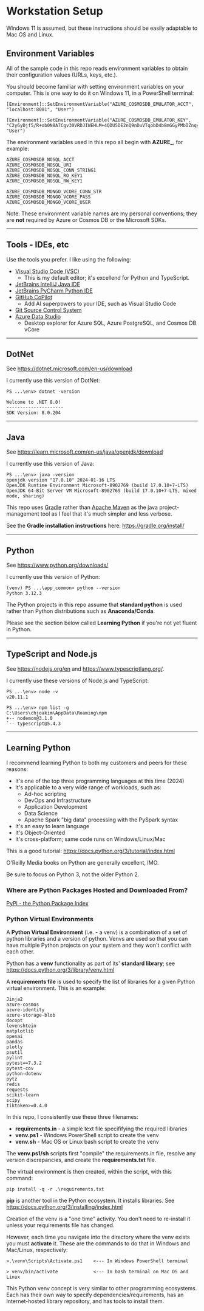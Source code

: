 # Workstation Setup

Windows 11 is assumed, but these instructions should be easily adaptable
to Mac OS and Linux.

## Environment Variables

All of the sample code in this repo reads environment variables
to obtain their configuration values (URLs, keys, etc.).

You should become familiar with setting environment variables
on your computer.  This is one way to do it on Windows 11,
in a PowerShell terminal:

```
[Environment]::SetEnvironmentVariable("AZURE_COSMOSDB_EMULATOR_ACCT", "localhost:8081", "User")

[Environment]::SetEnvironmentVariable("AZURE_COSMOSDB_EMULATOR_KEY", "C2y6yDjf5/R+ob0N8A7Cgv30VRDJIWEHLM+4QDU5DE2nQ9nDuVTqobD4b8mGGyPMbIZnqyMsEcaGQy67XIw/Jw==", "User")
```

The environment variables used in this repo all begin with
**AZURE_**, for example:

```
AZURE_COSMOSDB_NOSQL_ACCT
AZURE_COSMOSDB_NOSQL_URI
AZURE_COSMOSDB_NOSQL_CONN_STRING1
AZURE_COSMOSDB_NOSQL_RO_KEY1
AZURE_COSMOSDB_NOSQL_RW_KEY1

AZURE_COSMOSDB_MONGO_VCORE_CONN_STR
AZURE_COSMOSDB_MONGO_VCORE_PASS
AZURE_COSMOSDB_MONGO_VCORE_USER
```

Note: These environment variable names are my personal conventions;
they are **not** required by Azure or Cosmos DB or the Microsoft SDKs.

---

## Tools - IDEs, etc

Use the tools you prefer.  I like using the following:

- [Visual Studio Code (VSC)](https://code.visualstudio.com/)
  - This is my default editor; it's excellend for Python and TypeScript.
- [JetBrains IntelliJ Java IDE](https://www.jetbrains.com/idea/)
- [JetBrains PyCharm Python IDE](https://www.jetbrains.com/pycharm/)
- [GitHub CoPilot](https://github.com/features/copilot)
  - Add AI superpowers to your IDE, such as Visual Studio Code
- [Git Source Control System](https://git-scm.com/book/en/v2/Getting-Started-About-Version-Control)
- [Azure Data Studio](https://azure.microsoft.com/en-us/products/data-studio)
  - Desktop explorer for Azure SQL, Azure PostgreSQL, and Cosmos DB vCore 

---

## DotNet

See https://dotnet.microsoft.com/en-us/download

I currently use this version of DotNet:

```
PS ...\env> dotnet -version

Welcome to .NET 8.0!
---------------------
SDK Version: 8.0.204
```

---

## Java

See https://learn.microsoft.com/en-us/java/openjdk/download

I currently use this version of Java:

```
PS ...\env> java -version
openjdk version "17.0.10" 2024-01-16 LTS
OpenJDK Runtime Environment Microsoft-8902769 (build 17.0.10+7-LTS)
OpenJDK 64-Bit Server VM Microsoft-8902769 (build 17.0.10+7-LTS, mixed mode, sharing)
```

This repo uses [Gradle](https://gradle.org/) rather than
[Apache Maven](https://maven.apache.org/) as the java project-management tool
as I feel that it's much simpler and less verbose.

See the **Gradle installation instructions** here:
https://gradle.org/install/

---

## Python

See https://www.python.org/downloads/

I currently use this version of Python:

```
(venv) PS ...\app_common> python --version
Python 3.12.3
```

The Python projects in this repo assume that **standard python**
is used rather than Python distributions such as **Anaconda/Conda**.

Please see the section below called **Learning Python** if you're
not yet fluent in Python.

---

## TypeScript and Node.js

See https://nodejs.org/en and https://www.typescriptlang.org/.

I currently use these versions of Node.js and TypeScript:

```
PS ...\env> node -v
v20.11.1

PS ...\env> npm list -g
C:\Users\chjoakim\AppData\Roaming\npm
+-- nodemon@3.1.0
`-- typescript@5.4.3
```

---

## Learning Python

I recommend learning Python to both my customers and peers for these reasons:
- It's one of the top three programming languages at this time (2024)
- It's applicable to a very wide range of workloads, such as:
  - Ad-hoc scripting
  - DevOps and Infrastructure
  - Application Development
  - Data Science
  - Apache Spark "big data" processing with the PySpark syntax
- It's an easy to learn language
- It's Object-Oriented
- It's cross-platform; same code runs on Windows/Linux/Mac

This is a good tutorial:
https://docs.python.org/3/tutorial/index.html

O'Reilly Media books on Python are generally excellent, IMO.

Be sure to focus on Python 3, not the older Python 2.

### Where are Python Packages Hosted and Downloaded From?

[PyPi - the Python Package Index](https://pypi.org/)

### Python Virtual Environments

A **Python Virtual Environment** (i.e. - a venv) is a combination of
a set of python libraries and a version of python.  Venvs are used
so that you can have multiple Python projects on your system
and they won't conflict with each other.

Python has a **venv** functionality as part of its' **standard library**;
see https://docs.python.org/3/library/venv.html

A **requirements file** is used to specify the list of libraries
for a given Python virtual environment.  This is an example:

```
Jinja2
azure-cosmos
azure-identity
azure-storage-blob
docopt
levenshtein
matplotlib
openai
pandas
plotly
psutil
pylint
pytest==7.3.2
pytest-cov
python-dotenv
pytz
redis
requests
scikit-learn
scipy
tiktoken>=0.4.0
```

In this repo, I consistently use these three filenames:

- **requirements.in** - a simple text file specififying the required libraries
- **venv.ps1** - Windows PowerShell script to create the venv
- **venv.sh** - Mac OS or Linux bash script to create the venv
 
The **venv.ps1/sh** scripts first "compile" the requirements.in file,
resolve any version discrepancies, and create the **requirements.txt** file.

The virtual environment is then created, within the script, with this command:

```
pip install -q -r .\requirements.txt
```

**pip** is another tool in the Python ecosystem.  It installs libraries.
See https://docs.python.org/3/installing/index.html

Creation of the venv is a "one time" activity.  You don't need to re-install
it unless your requirements file has changed.

However, each time you navigate into the directory where the venv exists
you must **activate** it.  These are the commands to do that in Windows
and Mac/Linux, respectively:

```
>.\venv\Scripts\Activate.ps1    <--- In Windows PowerShell terminal

> venv/bin/activate             <--- In bash terminal on Mac OS and Linux
```

This Python venv concept is very similar to other programming
ecosystems.  Each has their own way to specify dependencies/requirements,
has an Internet-hosted library repository, and has tools to install them.

